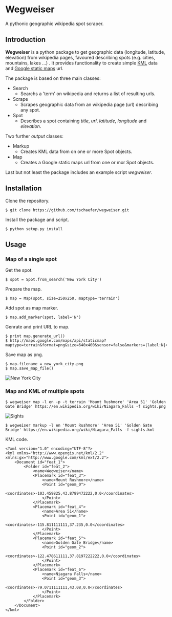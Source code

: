 # Wegweiser

A pythonic geographic wikipedia spot scraper.

## Introduction

**Wegweiser** is a python package to get geographic data
(longitude, latitude, elevation) from wikipedia pages, favoured describing
spots (e.g. cities, mountains, lakes ...) . It provides functionality to create
simple [KML](https://developers.google.com/kml/) data and
[Google static maps](https://developers.google.com/maps/) url.

The package is based on three main classes:

* Search
	* Searchs a 'term' on wikipedia and returns a list of resulting urls.
* Scrape
	* Scrapes geographic data from an wikipedia page (url) describing any spot.
* Spot
	* Describes a spot containing _title_, _url_, _latitude_, _longitude_ and _elevation_.

Two further _output_ classes:

* Markup
	* Creates KML data from on one or more Spot objects.
* Map
	* Creates a Google static maps url from one or mor Spot objects.

Last but not least the package includes an example script _wegweiser_.

## Installation

Clone the repository.

	$ git clone https://github.com/tschaefer/wegweiser.git

Install the package and script.

	$ python setup.py install

## Usage

### Map of a single spot

Get the spot.

	$ spot = Spot.from_search('New York City')

Prepare the map.

	$ map = Map(spot, size=250x250, maptype='terrain')

Add spot as map marker.

	$ map.add_marker(spot, label='N')

Genrate and print URL to map.

	$ print map.generate_url()
	$ http://maps.google.com/maps/api/staticmap?maptype=terrain&format=png&size=640x400&sensor=false&markers=|label:N|40.7127777778,-74.0058333333

Save map as png.

	$ map.filename = new_york_city.png
	$ map.save_map_file()

![New York City](http://maps.google.com/maps/api/staticmap?maptype=terrain&format=png&size=640x400&sensor=false&markers=|label:N|40.7127777778,-74.0058333333 "New York City")

### Map and KML of multiple spots

	$ wegweiser map -l en -p -t terrain 'Mount Rushmore' 'Area 51' 'Golden Gate Bridge' https://en.wikipedia.org/wiki/Niagara_Falls -f sights.png

![Sights](http://tinyurl.com/c6q4haz "Sights")

	$ wegweiser markup -l en 'Mount Rushmore' 'Area 51' 'Golden Gate Bridge' https://en.wikipedia.org/wiki/Niagara_Falls -f sights.kml

KML code.

	<?xml version="1.0" encoding="UTF-8"?>
	<kml xmlns="http://www.opengis.net/kml/2.2" xmlns:gx="http://www.google.com/kml/ext/2.2">
	    <Document id="feat_1">
	        <Folder id="feat_2">
	            <name>Wegweiser</name>
	            <Placemark id="feat_3">
	                <name>Mount Rushmore</name>
	                <Point id="geom_0">
	                    <coordinates>-103.459825,43.8789472222,0.0</coordinates>
	                </Point>
	            </Placemark>
	            <Placemark id="feat_4">
	                <name>Area 51</name>
	                <Point id="geom_1">
	                    <coordinates>-115.811111111,37.235,0.0</coordinates>
	                </Point>
	            </Placemark>
	            <Placemark id="feat_5">
	                <name>Golden Gate Bridge</name>
	                <Point id="geom_2">
	                    <coordinates>-122.478611111,37.8197222222,0.0</coordinates>
	                </Point>
	            </Placemark>
	            <Placemark id="feat_6">
	                <name>Niagara Falls</name>
	                <Point id="geom_3">
	                    <coordinates>-79.0711111111,43.08,0.0</coordinates>
	                </Point>
	            </Placemark>
	        </Folder>
	    </Document>
	</kml>
